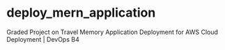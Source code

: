 # deploy_mern_application
Graded Project on Travel Memory Application Deployment for AWS Cloud Deployment | DevOps B4
